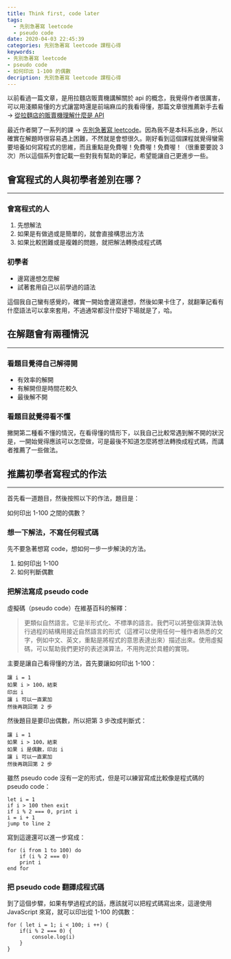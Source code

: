 ```yaml
---
title: Think first, code later
tags:
  - 先別急著寫 leetcode
  - pseudo code
date: 2020-04-03 22:45:39
categories: 先別急著寫 leetcode 課程心得
keywords: 
- 先別急著寫 leetcode
- pseudo code
- 如何印出 1-100 的偶數
decription: 先別急著寫 leetcode 課程心得
---
```


以前看過一篇文章，是用拉麵店販賣機講解關於 api 的概念，我覺得作者很厲害，可以用淺顯易懂的方式讓當時還是前端麻瓜的我看得懂，那篇文章很推薦新手去看 -> [從拉麵店的販賣機理解什麼是 API](https://medium.com/@hulitw/ramen-and-api-6238437dc544)

最近作者開了一系列的課 -> [先別急著寫 leetcode](https://lidemy.com/p/alg101-leetcode)。因為我不是本科系出身，所以確實在解題時很容易遇上困難，不然就是會想很久。剛好看到這個課程就覺得蠻需要培養如何寫程式的思維，而且重點是免費喔！免費喔！免費喔！（很重要要說 3 次）所以這個系列會記載一些對我有幫助的筆記，希望能讓自己更進步一些。
<!--more-->

## 會寫程式的人與初學者差別在哪？
---

### 會寫程式的人

1. 先想解法
2. 如果是有做過或是簡單的，就會直接構思出方法
3. 如果比較困難或是複雜的問題，就把解法轉換成程式碼

### 初學者

* 邊寫邊想怎麼解
* 試著套用自己以前學過的語法

這個我自己蠻有感覺的，確實一開始會邊寫邊想，然後如果卡住了，就翻筆記看有什麼語法可以拿來套用，不過通常都沒什麼好下場就是了，哈。

## 在解題會有兩種情況
---

### 看題目覺得自己解得開

* 有效率的解開
* 有解開但是時間花較久
* 最後解不開

### 看題目就覺得看不懂

撇開第二種看不懂的情況，在看得懂的情形下，以我自己比較常遇到解不開的狀況是，一開始覺得應該可以怎麼做，可是最後不知道怎麼將想法轉換成程式碼，而講者推薦了一些做法。

## 推薦初學者寫程式的作法
---

首先看一道題目，然後按照以下的作法，題目是：

如何印出 1-100 之間的偶數？

### 想一下解法，不寫任何程式碼

先不要急著想寫 code，想如何一步一步解決的方法。

1. 如何印出 1-100
2. 如何判斷偶數

### 把解法寫成 pseudo code

虛擬碼（pseudo code）在維基百科的解釋： 

> 更類似自然語言。它是半形式化、不標準的語言。我們可以將整個演算法執行過程的結構用接近自然語言的形式（這裡可以使用任何一種作者熟悉的文字，例如中文、英文，重點是將程式的意思表達出來）描述出來。使用虛擬碼，可以幫助我們更好的表述演算法，不用拘泥於具體的實現。

主要是讓自己看得懂的方法，首先要讓如何印出 1-100：

```
讓 i = 1
如果 i > 100，結束
印出 i
讓 i 可以一直累加
然後再跳回第 2 步
```

然後題目是要印出偶數，所以把第 3 步改成判斷式：

```
讓 i = 1
如果 i > 100，結束
如果 i 是偶數，印出 i
讓 i 可以一直累加
然後再跳回第 2 步
```

雖然 pseudo code 沒有一定的形式，但是可以練習寫成比較像是程式碼的 pseudo code：

```
let i = 1
if i > 100 then exit
if i % 2 === 0, print i
i = i + 1
jump to line 2
```

寫到這邊還可以進一步寫成：

```
for (i from 1 to 100) do
	if (i % 2 === 0)
	print i
end for
```

### 把 pseudo code 翻譯成程式碼

到了這個步驟，如果有學過程式的話，應該就可以把程式碼寫出來，這邊使用 JavaScript 來寫，就可以印出從 1-100 的偶數：

```
for ( let i = 1; i < 100; i ++) {
	if(i % 2 === 0) {
		console.log(i)
	}
}
```